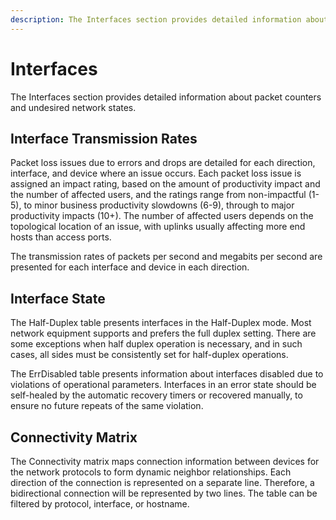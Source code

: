 ```yaml
---
description: The Interfaces section provides detailed information about packet counters and undesired network states.
---
```


# Interfaces

The Interfaces section provides detailed information about packet
counters and undesired network states.

## Interface Transmission Rates

Packet loss issues due to errors and drops are detailed for each
direction, interface, and device where an issue occurs. Each packet loss
issue is assigned an impact rating, based on the amount of productivity
impact and the number of affected users, and the ratings range from
non-impactful (1-5), to minor business productivity slowdowns (6-9),
through to major productivity impacts (10+). The number of affected
users depends on the topological location of an issue, with uplinks
usually affecting more end hosts than access ports.

The transmission rates of packets per second and megabits per second are
presented for each interface and device in each direction.

## Interface State

The Half-Duplex table presents interfaces in the Half-Duplex mode. Most
network equipment supports and prefers the full duplex setting. There
are some exceptions when half duplex operation is necessary, and in such cases,
all sides must be consistently set for half-duplex operations.

The ErrDisabled table presents information about interfaces disabled due
to violations of operational parameters. Interfaces in an error state
should be self-healed by the automatic recovery timers or recovered
manually, to ensure no future repeats of the same violation.

## Connectivity Matrix

The Connectivity matrix maps connection information between devices for
the network protocols to form dynamic neighbor relationships. Each
direction of the connection is represented on a separate line. Therefore,
a bidirectional connection will be represented by two lines. The table
can be filtered by protocol, interface, or hostname.
